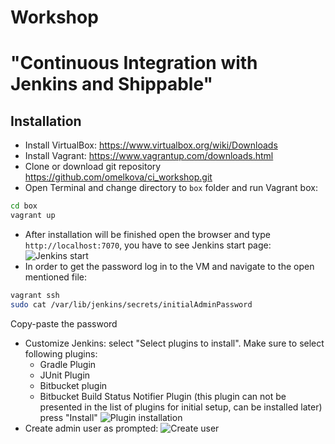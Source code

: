 # Workshop
# "Continuous Integration with Jenkins and Shippable"
## Installation
- Install VirtualBox: https://www.virtualbox.org/wiki/Downloads
- Install Vagrant: https://www.vagrantup.com/downloads.html
- Clone or download git repository https://github.com/omelkova/ci_workshop.git
- Open Terminal and change directory to `box` folder and run Vagrant box:
```sh
cd box
vagrant up
```
- After installation will be finished open the browser and type `http://localhost:7070`, you have to see Jenkins start page:
![Jenkins start](https://cloud.githubusercontent.com/assets/9073171/23781566/e81a465e-0556-11e7-9120-485b89965bd2.png)
- In order to get the password log in to the VM and navigate to the open mentioned file:
```sh
vagrant ssh
sudo cat /var/lib/jenkins/secrets/initialAdminPassword
```
Copy-paste the password

- Customize Jenkins: select "Select plugins to install". Make sure to select following plugins:
  * Gradle Plugin
  * JUnit Plugin
  * Bitbucket plugin
  * Bitbucket Build Status Notifier Plugin (this plugin can not be presented in the list of plugins for initial setup, can be installed later)
press "Install"
![Plugin installation](https://cloud.githubusercontent.com/assets/9073171/23782332/2c4d145a-055c-11e7-8578-9659d90f6a26.png)
- Create admin user as prompted:
![Create user](https://cloud.githubusercontent.com/assets/9073171/23782364/7c6a250e-055c-11e7-9a04-94b961fc8c10.png)
